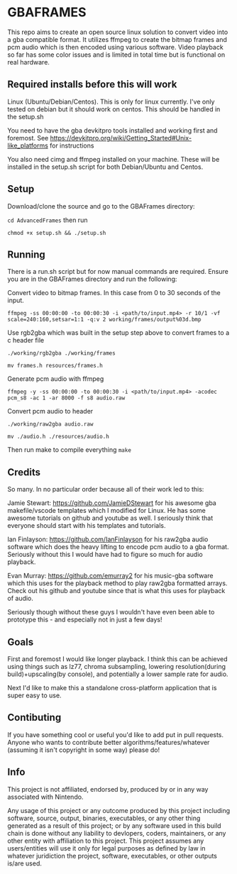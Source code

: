 # GBAFRAMES
This repo aims to create an open source linux solution to convert video into a gba compatible format. 
It utilizes ffmpeg to create the bitmap frames and pcm audio which is then encoded using various software. Video playback so far has some color issues and is limited in total time but is functional on real hardware.

## Required installs before this will work
Linux (Ubuntu/Debian/Centos). This is only for linux currently. I've only tested on debian but it should work on centos. This should be handled in the setup.sh

You need to have the gba devkitpro tools installed and working first and foremost.
See https://devkitpro.org/wiki/Getting_Started#Unix-like_platforms for instructions

You also need cimg and ffmpeg installed on your machine. These will be installed in the setup.sh script for both Debian/Ubuntu and Centos. 


## Setup
Download/clone the source and go to the GBAFrames directory:

`cd AdvancedFrames` then run

`chmod +x setup.sh && ./setup.sh`

## Running
There is a run.sh script but for now manual commands are required.
Ensure you are in the GBAFrames directory and run the following:

Convert video to bitmap frames. In this case from 0 to 30 seconds of the input.

`ffmpeg -ss 00:00:00 -to 00:00:30 -i <path/to/input.mp4> -r 10/1 -vf scale=240:160,setsar=1:1 -q:v 2 working/frames/output%03d.bmp`

Use rgb2gba which was built in the setup step above to convert frames to a c header file

`./working/rgb2gba ./working/frames`

`mv frames.h resources/frames.h`

Generate pcm audio with ffmpeg

`ffmpeg -y -ss 00:00:00 -to 00:00:30 -i <path/to/input.mp4> -acodec pcm_s8 -ac 1 -ar 8000 -f s8 audio.raw`

Convert pcm audio to header

`./working/raw2gba audio.raw`

`mv ./audio.h ./resources/audio.h`


Then run make to compile everything
`make`

## Credits
So many. In no particular order because all of their work led to this:

Jamie Stewart: https://github.com/JamieDStewart for his awesome gba makefile/vscode templates which I modified for Linux. He has some awesome tutorials on github and youtube as well. I seriously think that everyone should start with his templates and tutorials.

Ian Finlayson: https://github.com/IanFinlayson for his raw2gba audio software which does the heavy lifting to encode pcm audio to a gba format. Seriously without this I would have had to figure so much for audio playback.

Evan Murray: https://github.com/emurray2 for his music-gba software which this uses for the playback method to play raw2gba formatted arrays. Check out his github and youtube since that is what this uses for playback of audio.

Seriously though without these guys I wouldn't have even been able to prototype this - and especially not in just a few days!

## Goals
First and foremost I would like longer playback. I think this can be achieved using things such as lz77, chroma subsampling, lowering resolution(during build)+upscaling(by console), and potentially a lower sample rate for audio.

Next I'd like to make this a standalone cross-platform application that is super easy to use.

## Contibuting
If you have something cool or useful you'd like to add put in pull requests. 
Anyone who wants to contribute better algorithms/features/whatever (assuming it isn't copyright in some way) please do!

## Info
This project is not affiliated, endorsed by, produced by or in any way associated with Nintendo. 

Any usage of this project or any outcome produced by this project including software, source, output, binaries, executables, or any other thing generated as a result of this project; or by any software used in this build chain is done without any liability to devlopers, coders, maintainers, or any other entity with affiliation to this project. This project assumes any users/entities will use it only for legal purposes as defined by law in whatever juridiction the project, software, executables, or other outputs is/are used. 
